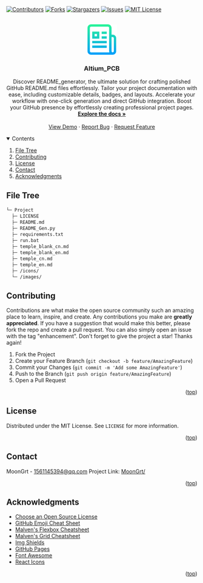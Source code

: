 <div id="top"></div>

[![Contributors][contributors-shield]][contributors-url]
[![Forks][forks-shield]][forks-url]
[![Stargazers][stars-shield]][stars-url]
[![Issues][issues-shield]][issues-url]
[![MIT License][license-shield]][license-url]


<!-- PROJECT LOGO -->
<br />
<div align="center">
	<a href="https://github.com/MoonGrt/Altium_PCB">
	<img src="images/logo.png" alt="Logo" width="80" height="80">
	</a>
<h3 align="center">Altium_PCB</h3>
	<p align="center">
	Discover README_generator, the ultimate solution for crafting polished GitHub README.md files effortlessly. Tailor your project documentation with ease, including customizable details, badges, and layouts. Accelerate your workflow with one-click generation and direct GitHub integration. Boost your GitHub presence by effortlessly creating professional project pages.
	<br />
	<a href="https://github.com/MoonGrt/Altium_PCB"><strong>Explore the docs »</strong></a>
	<br />
	<br />
	<a href="https://github.com/MoonGrt/Altium_PCB">View Demo</a>
	·
	<a href="https://github.com/MoonGrt/Altium_PCB/issues">Report Bug</a>
	·
	<a href="https://github.com/MoonGrt/Altium_PCB/issues">Request Feature</a>
	</p>
</div>


<!-- CONTENTS -->
<details open>
  <summary>Contents</summary>
  <ol>
    <li><a href="#file-tree">File Tree</a></li>
    <li><a href="#contributing">Contributing</a></li>
    <li><a href="#license">License</a></li>
    <li><a href="#contact">Contact</a></li>
    <li><a href="#acknowledgments">Acknowledgments</a></li>
  </ol>
</details>

<!-- FILE TREE -->
## File Tree

```
└─ Project
  ├─ LICENSE
  ├─ README.md
  ├─ README_Gen.py
  ├─ requirements.txt
  ├─ run.bat
  ├─ temple_blank_cn.md
  ├─ temple_blank_en.md
  ├─ temple_cn.md
  ├─ temple_en.md
  ├─ /icons/
  └─ /images/

```
<!-- CONTRIBUTING -->
## Contributing
Contributions are what make the open source community such an amazing place to learn, inspire, and create. Any contributions you make are **greatly appreciated**.
If you have a suggestion that would make this better, please fork the repo and create a pull request. You can also simply open an issue with the tag "enhancement".
Don't forget to give the project a star! Thanks again!
1. Fork the Project
2. Create your Feature Branch (`git checkout -b feature/AmazingFeature`)
3. Commit your Changes (`git commit -m 'Add some AmazingFeature'`)
4. Push to the Branch (`git push origin feature/AmazingFeature`)
5. Open a Pull Request
<p align="right">(<a href="#top">top</a>)</p>


<!-- LICENSE -->
## License
Distributed under the MIT License. See `LICENSE` for more information.
<p align="right">(<a href="#top">top</a>)</p>


<!-- CONTACT -->
## Contact
MoonGrt - 1561145394@qq.com
Project Link: [MoonGrt/](https://github.com/MoonGrt/)
<p align="right">(<a href="#top">top</a>)</p>


<!-- ACKNOWLEDGMENTS -->
## Acknowledgments
* [Choose an Open Source License](https://choosealicense.com)
* [GitHub Emoji Cheat Sheet](https://www.webpagefx.com/tools/emoji-cheat-sheet)
* [Malven's Flexbox Cheatsheet](https://flexbox.malven.co/)
* [Malven's Grid Cheatsheet](https://grid.malven.co/)
* [Img Shields](https://shields.io)
* [GitHub Pages](https://pages.github.com)
* [Font Awesome](https://fontawesome.com)
* [React Icons](https://react-icons.github.io/react-icons/search)
<p align="right">(<a href="#top">top</a>)</p>


<!-- MARKDOWN LINKS & IMAGES -->
<!-- https://www.markdownguide.org/basic-syntax/#reference-style-links -->
[contributors-shield]: https://img.shields.io/github/contributors/MoonGrt/Altium_PCB.svg?style=for-the-badge
[contributors-url]: https://github.com/MoonGrt/Altium_PCB/graphs/contributors
[forks-shield]: https://img.shields.io/github/forks/MoonGrt/Altium_PCB.svg?style=for-the-badge
[forks-url]: https://github.com/MoonGrt/Altium_PCB/network/members
[stars-shield]: https://img.shields.io/github/stars/MoonGrt/Altium_PCB.svg?style=for-the-badge
[stars-url]: https://github.com/MoonGrt/Altium_PCB/stargazers
[issues-shield]: https://img.shields.io/github/issues/MoonGrt/Altium_PCB.svg?style=for-the-badge
[issues-url]: https://github.com/MoonGrt/Altium_PCB/issues
[license-shield]: https://img.shields.io/github/license/MoonGrt/Altium_PCB.svg?style=for-the-badge
[license-url]: https://github.com/MoonGrt/Altium_PCB/blob/master/LICENSE

